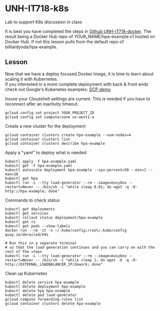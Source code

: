 # UNH-IT718-k8s
Lab to support K8s discussion in class

It is best you have completed the steps in [Github UNH-IT718-docker]().  The result being a Docker Hub repo of YOUR_NAME/hpa-example:v1 hosted on Docker Hub.  If not this lesson pulls from the default repo of billiardyoda/hpa-example.

## Lesson 
Now that we have a deploy focused Docker image, it is time to learn about scaling it with Kubernetes.  
If you interested in a more complete deployment with back & front ends check out Google's Kubenetes examples: [GCP demo](https://cloud.google.com/kubernetes-engine/docs/tutorials/guestbook)  

Insure your Cloudshell settings are current.  This is needed if you have to reconnect after an inactivity timeout.
```
gcloud config set project YOUR_PROJECT_ID
gcloud config set compute/zone us-west1-a
```

Create a new cluster for the deployment
```
gcloud container clusters create hpa-example --num-nodes=4
gcloud container clusters list
gcloud container clusters describe hpa-example
```

Apply a "yaml" to deploy what is needed
```
kubectl apply -f hpa-example.yaml
kubectl get -f hpa-example.yaml
kubectl autoscale deployment hpa-example --cpu-percent=50 --min=1 --max=10
kubectl get hpa
kubectl run -i --tty load-generator --rm --image=busybox --restart=Never -- /bin/sh -c "while sleep 0.01; do wget -q -O- http://hpa-example; done"
```

Commands to check status
```
kubectl get deployments
kubectl get services
kubectl rollout status deployment/hpa-example
kubectl get rs
kubectl get pods --show-labels
docker run --rm -it -v ~/.kube/config:/root/.kube/config quay.io/derailed/k9s
```

```
# Run this in a separate terminal
# so that the load generation continues and you can carry on with the rest of the steps
kubectl run -i --tty load-generator --rm --image=busybox --restart=Never -- /bin/sh -c "while sleep 1; do wget -b -q -O- http://EXTERNAL_LOADBALANCER_IP/dowork; done"
```


Clean up Kubernetes
```
kubectl delete service hpa-example
kubectl delete deployment hpa-example
kubectl delete hpa hpa-example
kubectl delete pod load-generator
gcloud compute forwarding-rules list
gcloud container clusters delete hpa-example
```



